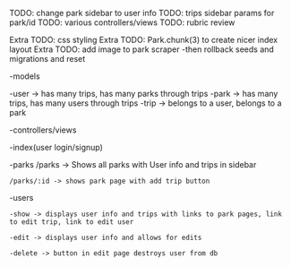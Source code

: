 TODO: change park sidebar to user info
TODO: trips sidebar params for park/id
TODO: various controllers/views
TODO: rubric review

Extra TODO: css styling
Extra TODO: Park.chunk(3) to create nicer index layout
Extra TODO: add image to park scraper
        -then rollback seeds and migrations and reset

-models

  -user -> has many trips, has many parks through trips
  -park -> has many trips, has many users through trips
  -trip -> belongs to a user, belongs to a park


-controllers/views

  -index(user login/signup)

  -parks
    /parks -> Shows all parks with User info and trips in sidebar

    /parks/:id -> shows park page with add trip button

  -users

    -show -> displays user info and trips with links to park pages, link to edit trip, link to edit user

    -edit -> displays user info and allows for edits

    -delete -> button in edit page destroys user from db
